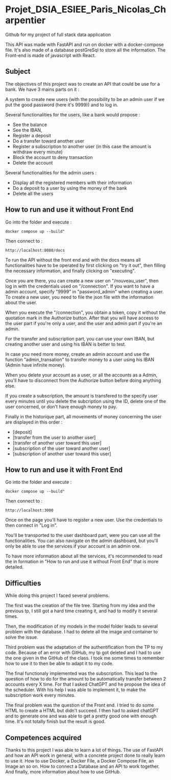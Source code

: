 # Projet_DSIA_ESIEE_Paris_Nicolas_Charpentier
 Github for my project of full stack data application
 
 This API was made with FastAPI and run on docker with a docker-compose file. It's also made of a database postGreSql to store all the information.
 The Front-end is made of javascript with React.

## Subject
The objectives of this project was to create an API that could be use for a bank. We have 3 mains parts on it : 
 
A system to create new users (with the possibility to be an admin user if we put the good password (here it's 9999)) and to log in.

Several functionalities for the users, like a bank would propose :
   - See the balance
   - See the IBAN,
   - Register a deposit
   - Do a transfer toward another user
   - Register a subscription to another user (in this case the amount is withdraw every minute)
   - Block the account to deny transaction
   - Delete the account

 Several functionalities for the admin users :
 - Display all the registered members with their information
 - Do a deposit to a user by using the money of the bank
 - Delete all the users

 
## How to run and use it without Front End
 Go into the folder and execute :
 ```
 docker compose up --build"
 ```

Then connect to :

 ```
http://localhost:8080/docs
 ```
To run the API without the front end and with the docs means all functionalities have to be operated by first clicking on "try it out", then filling the necessary information, and finally clicking on "executing".

Once you are there, you can create a new user on "/nouveau_user", then log in with the credentials used on "/connection". If you want to have a admin account, specify "9999" in "password_admin" when creating a user.
To create a new user, you need to file the json file with the information about the user.

When you execute the "/connection", you obtain a token, copy it without the quotation mark in the Authorize button. After that you will have access to the user part if you're only a user, and the user and admin part if you're an admin.

For the transfer and subscription part, you can use your own IBAN, but creating another user and using his IBAN is better to test.

In case you need more money, create an admin account and use the function "admin_transation" to transfer money to a user using his IBAN (Admin have infinite money).

When you delete your account as a user, or all the accounts as a Admin, you'll have to disconnect from the Authorize button before doing anything else.

If you create a subscription, the amount is transfered to the specify user every minutes until you delete the subcription using the ID, delete one of the user concerned, or don't have enough money to pay.

Finally in the historique part, all movements of money concerning the user are displayed in this order : 
- [deposit]
- [transfer from the user to another user]
- [transfer of another user toward this user]
- [subscription of the user toward another user]
- [subscription of another user toward this user]

## How to run and use it with Front End
 Go into the folder and execute :
 ```
 docker compose up --build"
 ```

Then connect to :

 ```
http://localhost:3000
 ```

Once on the page you'll have to register a new user. Use the credentials to then connect in "Log in".

You'll be transported to the user dashboard part, were you can use all the functionalities. You can also navigate on the admin dashboard, but you'll only be able to use the services if your account is an admin one.

To have more information about all the services, it's recommended to read the in formation in "How to run and use it without Front End" that is more detailed.

## Difficulties

While doing this project I faced several problems.

The first was the creation of the file tree. Starting from my idea and the previous tp, I still got a hard time creating it, and had to modify it several times.

Then, the modification of my models in the model folder leads to several problem with the database. I had to delete all the image and container to solve the issue.

Third problem was the adaptation of the authentification from the TP to my code. Because of an error with GitHub, my tp got deleted and I had to use the one given in the GitHub of the class. I took me some times to remember how to use it to then be able to adapt it to my code.

The final functionaly implemented was the subscription. This lead to the question of how to do for the amount to be automatically transfer between 2 accounts every X time. For that I asked ChatGPT and he propose the idea of the scheduler. With his help I was able to implement it, to make the subscription work every minutes.

The final problem was the question of the Front end. I tried to do some HTML to create a HTML but didn't succeed. I then had to asked chatGPT and to generate one and was able to get a pretty good one with enough time. It's not totally finish but the result is good.

## Competences acquired

Thanks to this project I was able to learn a lot of things. The use of FastAPI and how an API work in general, with a concrete project done to really learn to use it. How to use Docker, a Docker File, a Docker Compose File, an Image an so on. How to connect a Database and an API to work together. And finally, more information about how to use GitHub.
